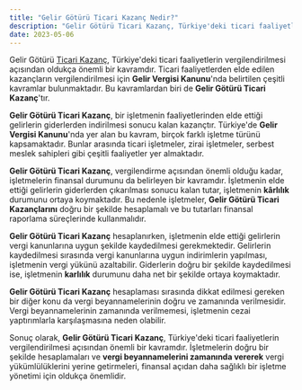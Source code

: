 ```yaml
---
title: "Gelir Götürü Ticari Kazanç Nedir?"
description: "Gelir Götürü Ticari Kazanç, Türkiye'deki ticari faaliyetlerin vergilendirilmesi açısından oldukça önemli bir kavramdır."
date: 2023-05-06
---
```


Gelir Götürü <a href="/yazilar/basit-usulde-ticari-kazanc-nedir/">Ticari Kazanç</a>, Türkiye'deki ticari faaliyetlerin vergilendirilmesi açısından oldukça önemli bir kavramdır.
Ticari faaliyetlerden elde edilen kazançların vergilendirilmesi için **Gelir Vergisi Kanunu**'nda belirtilen çeşitli
kavramlar bulunmaktadır. Bu kavramlardan biri de **Gelir Götürü Ticari Kazanç**'tır.

**Gelir Götürü Ticari Kazanç**, bir işletmenin faaliyetlerinden elde ettiği gelirlerin giderlerden indirilmesi sonucu
kalan kazançtır. Türkiye'de **Gelir Vergisi Kanunu**'nda yer alan bu kavram, birçok farklı işletme türünü kapsamaktadır.
Bunlar arasında ticari işletmeler, zirai işletmeler, serbest meslek sahipleri gibi çeşitli faaliyetler yer almaktadır.

**Gelir Götürü Ticari Kazanç**, vergilendirme açısından önemli olduğu kadar, işletmelerin finansal durumunu da
belirleyen bir kavramdır. İşletmenin elde ettiği gelirlerin giderlerden çıkarılması sonucu kalan tutar, işletmenin
**kârlılık** durumunu ortaya koymaktadır. Bu nedenle işletmeler, **Gelir Götürü Ticari Kazançlarını** doğru bir şekilde
hesaplamalı ve bu tutarları finansal raporlama süreçlerinde kullanmalıdır.

**Gelir Götürü Ticari Kazanç** hesaplanırken, işletmenin elde ettiği gelirlerin vergi kanunlarına uygun şekilde
kaydedilmesi gerekmektedir. Gelirlerin kaydedilmesi sırasında vergi kanunlarına uygun indirimlerin yapılması, işletmenin
vergi yükünü azaltabilir. Giderlerin doğru bir şekilde kaydedilmesi ise, işletmenin **karlılık** durumunu daha net bir
şekilde ortaya koymaktadır.

**Gelir Götürü Ticari Kazanç** hesaplaması sırasında dikkat edilmesi gereken bir diğer konu da vergi beyannamelerinin
doğru ve zamanında verilmesidir. Vergi beyannamelerinin zamanında verilmemesi, işletmenin cezai yaptırımlarla
karşılaşmasına neden olabilir.

Sonuç olarak, **Gelir Götürü Ticari Kazanç**, Türkiye'deki ticari faaliyetlerin vergilendirilmesi açısından önemli bir
kavramdır. İşletmelerin doğru bir şekilde hesaplamaları ve **vergi beyannamelerini zamanında vererek** vergi
yükümlülüklerini yerine getirmeleri, finansal açıdan daha sağlıklı bir işletme yönetimi için oldukça önemlidir.
